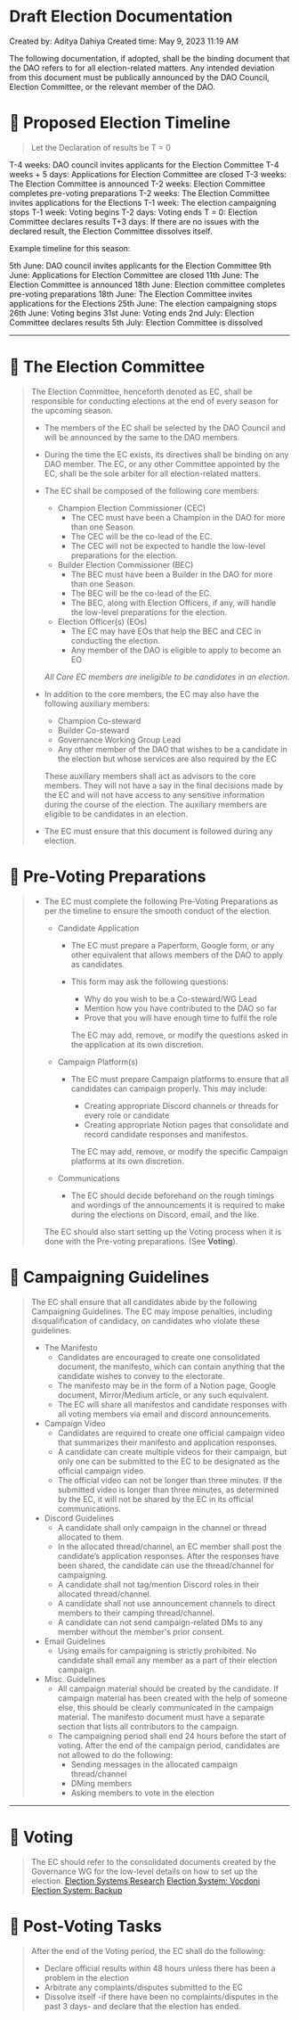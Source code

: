 # Draft Election Documentation

Created by: Aditya Dahiya
Created time: May 9, 2023 11:19 AM

The following documentation, if adopted, shall be the binding document that the DAO refers to for all election-related matters. Any intended deviation from this document must be publically announced by the DAO Council, Election Committee, or the relevant member of the DAO.  

# 💭 Proposed Election Timeline

> Let the Declaration of results be T = 0

T-4 weeks: DAO council invites applicants for the Election Committee
T-4 weeks + 5 days: Applications for Election Committee are closed
T-3 weeks: The Election Committee is announced
T-2 weeks: Election Committee completes pre-voting preparations
T-2 weeks: The Election Committee invites applications for the Elections
T-1 week: The election campaigning stops
T-1 week: Voting begins
T-2 days: Voting ends
T = 0: Election Committee declares results 
T+3 days: If there are no issues with the declared result, the Election Committee dissolves itself.

Example timeline for this season:

5th June: DAO council invites applicants for the Election Committee
9th June: Applications for Election Committee are closed
11th June: The Election Committee is announced
18th June: Election committee completes pre-voting preparations
18th June: The Election Committee invites applications for the Elections
25th June: The election campaigning stops
26th June: Voting begins
31st June: Voting ends
2nd July: Election Committee declares results
5th July: Election Committee is dissolved
> 

---

# 💭 The Election Committee

> 
> 
> 
> The Election Committee, henceforth denoted as EC, shall be responsible for conducting elections at the end of every season for the upcoming season.
> 
> - The members of the EC shall be selected by the DAO Council and will be announced by the same to the DAO members.
> - During the time the EC exists, its directives shall be binding on any DAO member. The EC, or any other Committee appointed by the EC, shall be the sole arbiter for all election-related matters.
> - The EC shall be composed of the following core members:
>     - Champion Election Commissioner (CEC)
>         - The CEC must have been a Champion in the DAO for more than one Season.
>         - The CEC will be the co-lead of the EC.
>         - The CEC will not be expected to handle the low-level preparations for the election.
>     - Builder Election Commissioner (BEC)
>         - The BEC must have been a Builder in the DAO for more than one Season.
>         - The BEC will be the co-lead of the EC.
>         - The BEC, along with Election Officers, if any, will handle the low-level preparations for the election.
>     - Election Officer(s) (EOs)
>         - The EC may have EOs that help the BEC and CEC in conducting the election.
>         - Any member of the DAO is eligible to apply to become an EO
>     
>     *All Core EC members are ineligible to be candidates in an election.*
>     
> - In addition to the core members, the EC may also have the following auxiliary members:
>     - Champion Co-steward
>     - Builder Co-steward
>     - Governance Working Group Lead
>     - Any other member of the DAO that wishes to be a candidate in the election but whose services are also required by the EC
>     
>     These auxiliary members shall act as advisors to the core members. They will not have a say in the final decisions made by the EC and will not have access to any sensitive information during the course of the election. The auxiliary members are eligible to be candidates in an election. 
>     
> - The EC must ensure that this document is followed during any election.

# 💭 Pre-Voting Preparations

> 
> 
> - The EC must complete the following Pre-Voting Preparations as per the timeline to ensure the smooth conduct of the election.
>     - Candidate Application
>         - The EC must prepare a Paperform, Google form, or any other equivalent that allows members of the DAO to apply as candidates.
>         - This form may ask the following questions:
>             - Why do you wish to be a Co-steward/WG Lead
>             - Mention how you have contributed to the DAO so far
>             - Prove that you will have enough time to fulfil the role
>             
>             The EC may add, remove, or modify the questions asked in the application at its own discretion.
>             
>     - Campaign Platform(s)
>         - The EC must prepare Campaign platforms to ensure that all candidates can campaign properly. This may include:
>             - Creating appropriate Discord channels or threads for every role or candidate
>             - Creating appropriate Notion pages that consolidate and record candidate responses and manifestos.
>             
>             The EC may add, remove, or modify the specific Campaign platforms at its own discretion.
>             
>     - Communications
>         - The EC should decide beforehand on the rough timings and wordings of the announcements it is required to make during the elections on Discord, email, and the like.
>     
>     The EC should also start setting up the Voting process when it is done with the Pre-voting preparations. (See **Voting**). 
>     

# 💭 Campaigning Guidelines

> 
> 
> 
> The EC shall ensure that all candidates abide by the following Campaigning Guidelines. The EC may impose penalties, including disqualification of candidacy, on candidates who violate these guidelines.
> 
> - The Manifesto
>     - Candidates are encouraged to create one consolidated document, the manifesto, which can contain anything that the candidate wishes to convey to the electorate.
>     - The manifesto may be in the form of a Notion page, Google document, Mirror/Medium article, or any such equivalent.
>     - The EC will share all manifestos and candidate responses with all voting members via email and discord announcements.
> - Campaign Video
>     - Candidates are required to create one official campaign video that summarizes their manifesto and application responses.
>     - A candidate can create multiple videos for their campaign, but only one can be submitted to the EC to be designated as the official campaign video.
>     - The official video can not be longer than three minutes. If the submitted video is longer than three minutes, as determined by the EC, it will not be shared by the EC in its official communications.
> - Discord Guidelines
>     - A candidate shall only campaign in the channel or thread allocated to them.
>     - In the allocated thread/channel, an EC member shall post the candidate’s application responses. After the responses have been shared, the candidate can use the thread/channel for campaigning.
>     - A candidate shall not tag/mention Discord roles in their allocated thread/channel.
>     - A candidate shall not use announcement channels to direct members to their camping thread/channel.
>     - A candidate can not send campaign-related DMs to any member without the member's prior consent.
> - Email Guidelines
>     - Using emails for campaigning is strictly prohibited. No candidate shall email any member as a part of their election campaign.
> - Misc. Guidelines
>     - All campaign material should be created by the candidate. If campaign material has been created with the help of someone else, this should be clearly communicated in the campaign material. The manifesto document must have a separate section that lists all contributors to the campaign.
>     - The campaigning period shall end 24 hours before the start of voting. After the end of the campaign period, candidates are not allowed to do the following:
>         - Sending messages in the allocated campaign thread/channel
>         - DMing members
>         - Asking members to vote in the election

---

# 💭 Voting

> The EC should refer to the consolidated documents created by the Governance WG for the low-level details on how to set up the election.
[Election Systems Research](Election%20Systems%20Research%206522fef4c5f64e359885a1333473be15.md) 
[Election System: Vocdoni](Election%20System%20Vocdoni%20c97c65f43c05417a87e9a7aa84a4149a.md) 
[Election System: Backup](Election%20System%20Backup%20d46d877c44f94a568d234397c88133b3.md)
> 

# 💭 Post-Voting Tasks

> After the end of the Voting period, the EC shall do the following:
> 
> - Declare official results within 48 hours unless there has been a problem in the election
> - Arbitrate any complaints/disputes submitted to the EC
> - Dissolve itself -if there have been no complaints/disputes in the past 3 days- and declare that the election has ended.